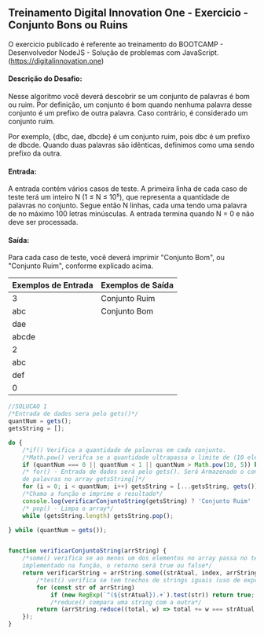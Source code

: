 ## Treinamento Digital Innovation One - Exercicio - Conjunto Bons ou Ruins

O exercicio publicado é referente ao treinamento do BOOTCAMP - Desenvolvedor NodeJS -  Solução de problemas com JavaScript.
(https://digitalinnovation.one)

#### Descrição do Desafio:

Nesse algoritmo você deverá descobrir se um conjunto de palavras é bom ou ruim. Por definição, um conjunto é bom quando nenhuma palavra desse conjunto é um prefixo de outra palavra. Caso contrário, é considerado um conjunto ruim.

Por exemplo, {dbc, dae, dbcde} é um conjunto ruim, pois dbc é um prefixo de dbcde. Quando duas palavras são idênticas, definimos como uma sendo prefixo da outra.


#### Entrada:

A entrada contém vários casos de teste. A primeira linha de cada caso de teste terá um inteiro N (1 ≤ N ≤ 10⁵), que representa a quantidade de palavras no conjunto. Segue então N linhas, cada uma tendo uma palavra de no máximo 100 letras minúsculas. A entrada termina quando N = 0 e não deve ser processada.

#### Saída:

Para cada caso de teste, você deverá imprimir "Conjunto Bom", ou "Conjunto Ruim", conforme explicado acima.

Exemplos de Entrada  | Exemplos de Saída
------------- | -------------
3 | Conjunto Ruim
abc | Conjunto Bom
dae |
abcde |
2 |
abc |
def |
0 |


```javascript
//SOLUCAO 1
/*Entrada de dados sera pelo gets()*/
quantNum = gets();
getsString = [];

do {
    /*if() Verifica a quantidade de palavras em cada conjunto. 
    /*Math.pow() verifca se a quantidade ultrapassa o limite de (10 elevado a 5)*/
    if (quantNum === 0 || quantNum < 1 || quantNum > Math.pow(10, 5)) break;
    /* for() - Entrada de dados será pelo gets(). Será Armazenado o conjunto 
    de palavras no array getsString[]*/
    for (i = 0; i < quantNum; i++) getsString = [...getsString, gets()];
    /*Chama a função e imprime o resultado*/
    console.log(verificarConjuntoString(getsString) ? 'Conjunto Ruim' : 'Conjunto Bom');
    /* pop() - Limpa o array*/
    while (getsString.length) getsString.pop();

} while (quantNum = gets());


function verificarConjuntoString(arrString) {
    /*some() verifica se ao menos um dos elementos no array passa no teste 
    implementado na função, o retorno será true ou false*/
    return verificarString = arrString.some((strAtual, index, arrString) => {
        /*test() verifica se tem trechos de strings iguais (uso de expressão regular + string)*/
        for (const str of arrString)
            if (new RegExp(`^(${strAtual}).+`).test(str)) return true;
            /*reduce() compara uma string com a outra*/
        return (arrString.reduce((total, w) => total += w === strAtual ? 1 : 0, 0)) > 1;
    });
}
```

